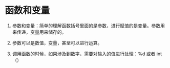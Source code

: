 # 函数和变量

1. 参数和变量：简单的理解函数括号里面的是参数，进行赋值的是变量。参数用来传递，变量用来储存的。

2. 参数可以是数值，变量，甚至可以进行运算。

3. 调用函数的时候，如果涉及到数字，需要对输入的值进行处理：%d 或者 int（）
